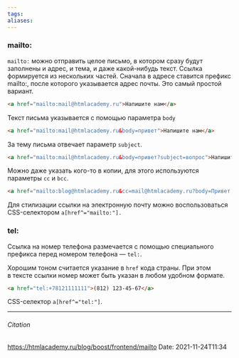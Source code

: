 ```yaml
---
tags: 
aliases: 
---
```


### mailto:
`mailto:` можно отправить целое письмо, в котором сразу будут заполнены и адрес, и тема, и даже какой-нибудь текст.
Ссылка формируется из нескольких частей. Сначала в адресе ставится префикс mailto:, после которого указывается адрес почты. Это самый простой вариант.

```html
<a href="mailto:mail@htmlacademy.ru">Напишите нам</a>
```

Текст письма указывается с помощью параметра `body`

```html
<a href="mailto:mail@htmlacademy.ru&body=привет">Напишите нам</a>
```

За тему письма отвечает параметр `subject`.

```html
<a href="mailto:mail@htmlacademy.ru&body=привет?subject=вопрос">Напишите нам</a>
```

Можно даже указать кого-то в копии, для этого используются параметры `cc` и `bcc`.

```html
<a href="mailto:blog@htmlacademy.ru&cc=mail@htmlacademy.ru?body=Привет, подпишитесь на рассылку">Напишите нам</a>
```

Для стилизации ссылки на электронную почту можно воспользоваться CSS-селектором `a[href^="mailto:"].`

### tel:
Ссылка на номер телефона размечается с помощью специального префикса перед номером телефона — `tel:`.

Хорошим тоном считается указание в `href` кода страны. При этом в тексте ссылки номер может быть указан в любом удобном формате.

```html
<a href="tel:+78121111111">(812) 123-45-67</a>
```
 CSS-селектор `a[href^="tel:"]`.

---
###### Citation
https://htmlacademy.ru/blog/boost/frontend/mailto
Date: 2021-11-24T11:34
